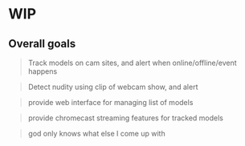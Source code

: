 # WIP

## Overall goals

> Track models on cam sites, and alert when online/offline/event happens

> Detect nudity using clip of webcam show, and alert

> provide web interface for managing list of models

> provide chromecast streaming features for tracked models

> god only knows what else I come up with 
